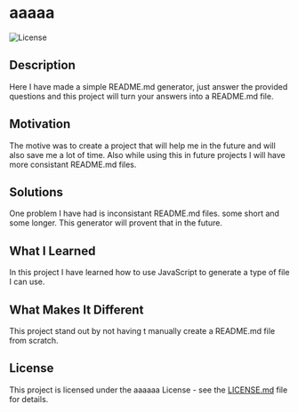 # aaaaa

![License](https://img.shields.io/badge/License-aaaaaa-blue.svg)

## Description
Here I have made a simple README.md generator, just answer the provided questions and this project will turn your answers into a README.md file.

## Motivation
The motive was to create a project that will help me in the future and will also save me a lot of time. Also while using this in future projects I will have more consistant README.md files.

## Solutions
One problem I have had is inconsistant README.md files. some short and some longer. This generator will provent that in the future.

## What I Learned
In this project I have learned how to use JavaScript to generate a type of file I can use.

## What Makes It Different
This project stand out by not having t manually create a README.md file from scratch.

## License

This project is licensed under the aaaaaa License - see the [LICENSE.md](LICENSE.md) file for details.
